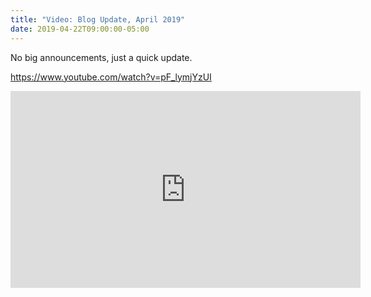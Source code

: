```yaml
---
title: "Video: Blog Update, April 2019"
date: 2019-04-22T09:00:00-05:00
---
```


No big announcements, just a quick update.

https://www.youtube.com/watch?v=pF_lymjYzUI

<iframe width="560" height="315" src="https://www.youtube.com/embed/pF_lymjYzUI" frameborder="0" allow="accelerometer; autoplay; encrypted-media; gyroscope; picture-in-picture" allowfullscreen></iframe>